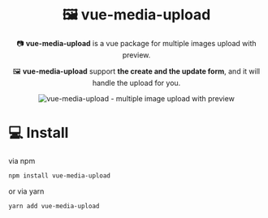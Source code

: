 <div align="center">

  # 🖼️ vue-media-upload

  📷 **vue-media-upload** is a vue package for multiple images upload with preview.

  🖼️ **vue-media-upload** support **the create and the update form**, and it will handle the upload for you.

  ![vue-media-upload - multiple image upload with preview ](/static/vue-media-upload.PNG)
  
</div>


# 💻 Install

via npm
```sh
npm install vue-media-upload
```

or via yarn 
```sh
yarn add vue-media-upload
```
